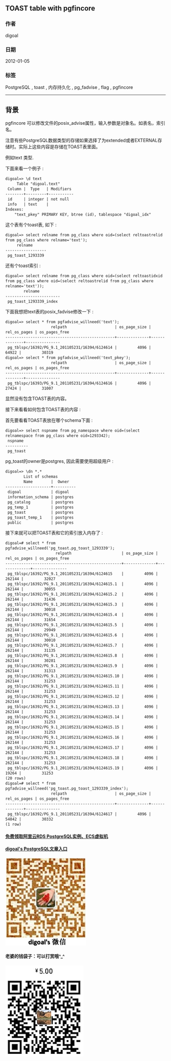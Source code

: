 ## TOAST table with pgfincore  
                               
### 作者                               
digoal                                
                                  
### 日期                                
2012-01-05                                                        
                                
### 标签                                                                                                                                                
PostgreSQL , toast , 内存持久化 , pg_fadvise , flag , pgfincore         
                            
----                                
                              
## 背景             
pgfincore 可以修改文件的posix_advise属性，输入参数是对象名。如表名，索引名。  
  
注意有些PostgreSQL数据类型的存储如果选择了为extended或者EXTERNAL存储时。实际上这些内容是存储在TOAST表里面。  
  
例如text 类型.  
  
下面来看一个例子 :   
  
```  
digoal=> \d text  
     Table "digoal.text"  
 Column |  Type   | Modifiers   
--------+---------+-----------  
 id     | integer | not null  
 info   | text    |   
Indexes:  
    "text_pkey" PRIMARY KEY, btree (id), tablespace "digoal_idx"  
```  
  
这个表有个toast表, 如下 :   
  
```  
digoal=> select relname from pg_class where oid=(select reltoastrelid from pg_class where relname='text');  
     relname        
------------------  
 pg_toast_1293339  
```  
  
还有个toast索引 :   
  
```  
digoal=> select relname from pg_class where oid=(select reltoastidxid from pg_class where oid=(select reltoastrelid from pg_class where relname='text'));  
        relname           
------------------------  
 pg_toast_1293339_index  
```  
  
下面我想把text表的posix_fadvise修改一下 :   
  
```  
digoal=> select * from pgfadvise_willneed('text');  
                    relpath                     | os_page_size | rel_os_pages | os_pages_free   
------------------------------------------------+--------------+--------------+---------------  
 pg_tblspc/16392/PG_9.1_201105231/16394/6124614 |         4096 |        64922 |         30319  
digoal=> select * from pgfadvise_willneed('text_pkey');  
                    relpath                     | os_page_size | rel_os_pages | os_pages_free   
------------------------------------------------+--------------+--------------+---------------  
 pg_tblspc/16393/PG_9.1_201105231/16394/6124616 |         4096 |        27424 |         31007  
```  
  
显然没有包含TOAST表的内容。  
  
接下来看看如何包含TOAST表的内容 :   
  
首先要看看TOAST表放在哪个schema下面 :   
  
```  
digoal=> select nspname from pg_namespace where oid=(select relnamespace from pg_class where oid=1293342);  
 nspname    
----------  
 pg_toast  
```  
  
pg_toast的owner是postgres, 因此需要使用超级用户 :   
  
```  
digoal=> \dn *.*  
        List of schemas  
        Name        |  Owner     
--------------------+----------  
 digoal             | digoal  
 information_schema | postgres  
 pg_catalog         | postgres  
 pg_temp_1          | postgres  
 pg_toast           | postgres  
 pg_toast_temp_1    | postgres  
 public             | postgres  
```  
  
接下来就可以把TOAST表和它的索引放入内存了 :   
  
```  
digoal=# select * from pgfadvise_willneed('pg_toast.pg_toast_1293339');  
                      relpath                      | os_page_size | rel_os_pages | os_pages_free   
---------------------------------------------------+--------------+--------------+---------------  
 pg_tblspc/16392/PG_9.1_201105231/16394/6124615    |         4096 |       262144 |         32027  
 pg_tblspc/16392/PG_9.1_201105231/16394/6124615.1  |         4096 |       262144 |         30055  
 pg_tblspc/16392/PG_9.1_201105231/16394/6124615.2  |         4096 |       262144 |         31436  
 pg_tblspc/16392/PG_9.1_201105231/16394/6124615.3  |         4096 |       262144 |         30018  
 pg_tblspc/16392/PG_9.1_201105231/16394/6124615.4  |         4096 |       262144 |         31654  
 pg_tblspc/16392/PG_9.1_201105231/16394/6124615.5  |         4096 |       262144 |         29949  
 pg_tblspc/16392/PG_9.1_201105231/16394/6124615.6  |         4096 |       262144 |         30010  
 pg_tblspc/16392/PG_9.1_201105231/16394/6124615.7  |         4096 |       262144 |         31135  
 pg_tblspc/16392/PG_9.1_201105231/16394/6124615.8  |         4096 |       262144 |         30281  
 pg_tblspc/16392/PG_9.1_201105231/16394/6124615.9  |         4096 |       262144 |         31313  
 pg_tblspc/16392/PG_9.1_201105231/16394/6124615.10 |         4096 |       262144 |         31253  
 pg_tblspc/16392/PG_9.1_201105231/16394/6124615.11 |         4096 |       262144 |         31253  
 pg_tblspc/16392/PG_9.1_201105231/16394/6124615.12 |         4096 |       262144 |         31253  
 pg_tblspc/16392/PG_9.1_201105231/16394/6124615.13 |         4096 |       262144 |         31253  
 pg_tblspc/16392/PG_9.1_201105231/16394/6124615.14 |         4096 |       262144 |         31253  
 pg_tblspc/16392/PG_9.1_201105231/16394/6124615.15 |         4096 |       262144 |         31253  
 pg_tblspc/16392/PG_9.1_201105231/16394/6124615.16 |         4096 |       262144 |         31253  
 pg_tblspc/16392/PG_9.1_201105231/16394/6124615.17 |         4096 |       262144 |         31253  
 pg_tblspc/16392/PG_9.1_201105231/16394/6124615.18 |         4096 |       262144 |         31253  
 pg_tblspc/16392/PG_9.1_201105231/16394/6124615.19 |         4096 |        19264 |         31253  
(20 rows)  
digoal=# select * from pgfadvise_willneed('pg_toast.pg_toast_1293339_index');  
                    relpath                     | os_page_size | rel_os_pages | os_pages_free   
------------------------------------------------+--------------+--------------+---------------  
 pg_tblspc/16392/PG_9.1_201105231/16394/6124617 |         4096 |        54842 |         30332  
(1 row)  
```  
  
                                                                                            
                                                 
  
  
  
  
  
  
  
  
  
  
  
  
  
#### [免费领取阿里云RDS PostgreSQL实例、ECS虚拟机](https://free.aliyun.com/ "57258f76c37864c6e6d23383d05714ea")
  
  
#### [digoal's PostgreSQL文章入口](https://github.com/digoal/blog/blob/master/README.md "22709685feb7cab07d30f30387f0a9ae")
  
  
![digoal's weixin](../pic/digoal_weixin.jpg "f7ad92eeba24523fd47a6e1a0e691b59")
  
  
#### 老婆的钱袋子：可以打赏哦^_^  
![wife's weixin ds](../pic/wife_weixin_ds.jpg "acd5cce1a143ef1d6931b1956457bc9f")
  
